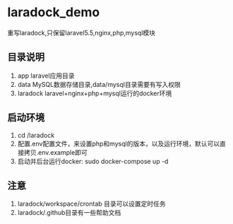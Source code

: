 # laradock_demo
重写laradock,只保留laravel5.5,nginx,php,mysql模块

## 目录说明

1. app laravel应用目录
2. data MySQL数据存储目录,data/mysql目录需要有写入权限
3. laradock laravel+nginx+php+mysql运行的docker环境

## 启动环境

1. cd /laradock
2. 配置.env配置文件，来设置php和mysql的版本，以及运行环境，默认可以直接拷贝.env.example即可
3. 启动并后台运行docker: sudo docker-compose up -d

## 注意
1. laradock/workspace/crontab 目录可以设置定时任务
2. laradock/.github目录有一些帮助文档
